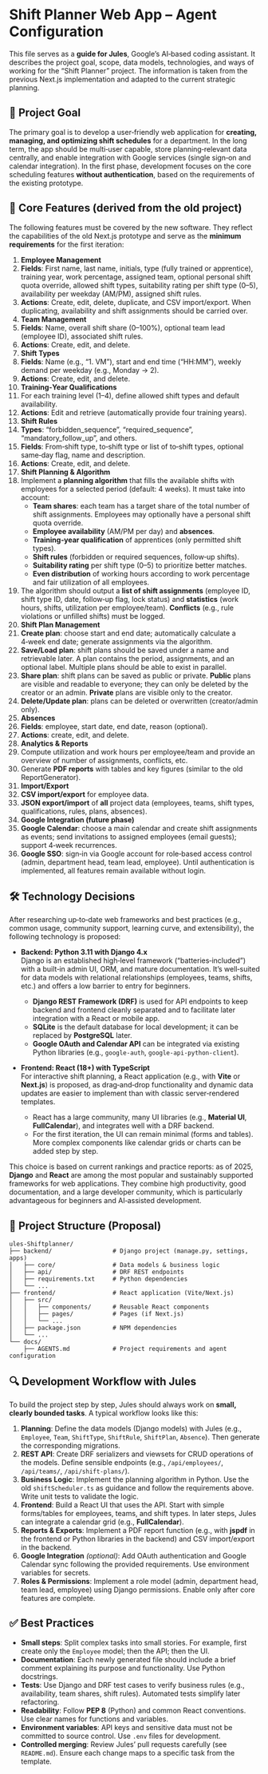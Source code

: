 # Shift Planner Web App – Agent Configuration

This file serves as a **guide for Jules**, Google’s AI‑based coding assistant. It describes the project goal, scope, data models, technologies, and ways of working for the “Shift Planner” project. The information is taken from the previous Next.js implementation and adapted to the current strategic planning.

## 🎯 Project Goal

The primary goal is to develop a user‑friendly web application for **creating, managing, and optimizing shift schedules** for a department. In the long term, the app should be multi‑user capable, store planning‑relevant data centrally, and enable integration with Google services (single sign‑on and calendar integration). In the first phase, development focuses on the core scheduling features **without authentication**, based on the requirements of the existing prototype.

## 🧩 Core Features (derived from the old project)

The following features must be covered by the new software. They reflect the capabilities of the old Next.js prototype and serve as the **minimum requirements** for the first iteration:

1. **Employee Management**
2. **Fields**: First name, last name, initials, type (fully trained or apprentice), training year, work percentage, assigned team, optional personal shift quota override, allowed shift types, suitability rating per shift type (0–5), availability per weekday (AM/PM), assigned shift rules.
3. **Actions**: Create, edit, delete, duplicate, and CSV import/export. When duplicating, availability and shift assignments should be carried over.
4. **Team Management**
5. **Fields**: Name, overall shift share (0–100%), optional team lead (employee ID), associated shift rules.
6. **Actions**: Create, edit, and delete.
7. **Shift Types**
8. **Fields**: Name (e.g., “1. VM”), start and end time (“HH:MM”), weekly demand per weekday (e.g., Monday → 2).
9. **Actions**: Create, edit, and delete.
10. **Training‑Year Qualifications**
11. For each training level (1–4), define allowed shift types and default availability.
12. **Actions**: Edit and retrieve (automatically provide four training years).
13. **Shift Rules**
14. **Types**: “forbidden_sequence”, “required_sequence”, “mandatory_follow_up”, and others.
15. **Fields**: From‑shift type, to‑shift type or list of to‑shift types, optional same‑day flag, name and description.
16. **Actions**: Create, edit, and delete.
17. **Shift Planning & Algorithm**
18. Implement a **planning algorithm** that fills the available shifts with employees for a selected period (default: 4 weeks). It must take into account:
    - **Team shares**: each team has a target share of the total number of shift assignments. Employees may optionally have a personal shift quota override.
    - **Employee availability** (AM/PM per day) and **absences**.
    - **Training‑year qualification** of apprentices (only permitted shift types).
    - **Shift rules** (forbidden or required sequences, follow‑up shifts).
    - **Suitability rating** per shift type (0–5) to prioritize better matches.
    - **Even distribution** of working hours according to work percentage and fair utilization of all employees.
19. The algorithm should output a **list of shift assignments** (employee ID, shift type ID, date, follow‑up flag, lock status) and **statistics** (work hours, shifts, utilization per employee/team). **Conflicts** (e.g., rule violations or unfilled shifts) must be logged.
20. **Shift Plan Management**
21. **Create plan**: choose start and end date; automatically calculate a 4‑week end date; generate assignments via the algorithm.
22. **Save/Load plan**: shift plans should be saved under a name and retrievable later. A plan contains the period, assignments, and an optional label. Multiple plans should be able to exist in parallel.
23. **Share plan**: shift plans can be saved as public or private. **Public** plans are visible and readable to everyone; they can only be deleted by the creator or an admin. **Private** plans are visible only to the creator.
24. **Delete/Update plan**: plans can be deleted or overwritten (creator/admin only).
25. **Absences**
26. **Fields**: employee, start date, end date, reason (optional).
27. **Actions**: create, edit, and delete.
28. **Analytics & Reports**
29. Compute utilization and work hours per employee/team and provide an overview of number of assignments, conflicts, etc.
30. Generate **PDF reports** with tables and key figures (similar to the old ReportGenerator).
31. **Import/Export**
32. **CSV import/export** for employee data.
33. **JSON export/import** of **all** project data (employees, teams, shift types, qualifications, rules, plans, absences).
34. **Google Integration (future phase)**
35. **Google Calendar**: choose a main calendar and create shift assignments as events; send invitations to assigned employees (email guests); support 4‑week recurrences.
36. **Google SSO**: sign‑in via Google account for role‑based access control (admin, department head, team lead, employee). Until authentication is implemented, all features remain available without login.

## 🛠️ Technology Decisions

After researching up‑to‑date web frameworks and best practices (e.g., common usage, community support, learning curve, and extensibility), the following technology is proposed:

- **Backend: Python 3.11 with Django 4.x**  
  Django is an established high‑level framework (“batteries‑included”) with a built‑in admin UI, ORM, and mature documentation. It’s well‑suited for data models with relational relationships (employees, teams, shifts, etc.) and offers a low barrier to entry for beginners.
  
  - **Django REST Framework (DRF)** is used for API endpoints to keep backend and frontend cleanly separated and to facilitate later integration with a React or mobile app.
  - **SQLite** is the default database for local development; it can be replaced by **PostgreSQL** later.
  - **Google OAuth and Calendar API** can be integrated via existing Python libraries (e.g., `google-auth`, `google-api-python-client`).

- **Frontend: React (18+) with TypeScript**  
  For interactive shift planning, a React application (e.g., with **Vite** or **Next.js**) is proposed, as drag‑and‑drop functionality and dynamic data updates are easier to implement than with classic server‑rendered templates.
  
  - React has a large community, many UI libraries (e.g., **Material UI**, **FullCalendar**), and integrates well with a DRF backend.
  - For the first iteration, the UI can remain minimal (forms and tables). More complex components like calendar grids or charts can be added step by step.

This choice is based on current rankings and practice reports: as of 2025, **Django** and **React** are among the most popular and sustainably supported frameworks for web applications. They combine high productivity, good documentation, and a large developer community, which is particularly advantageous for beginners and AI‑assisted development.

## 📁 Project Structure (Proposal)

```
ules-Shiftplanner/
├── backend/                 # Django project (manage.py, settings, apps)
│   ├── core/                # Data models & business logic
│   ├── api/                 # DRF REST endpoints
│   ├── requirements.txt     # Python dependencies
│   └── ...
├── frontend/                # React application (Vite/Next.js)
│   ├── src/
│   │   ├── components/      # Reusable React components
│   │   ├── pages/           # Pages (if Next.js)
│   │   └── ...
│   ├── package.json         # NPM dependencies
│   └── ...
└── docs/
    ├── AGENTS.md            # Project requirements and agent configuration
```

## 🔍 Development Workflow with Jules

To build the project step by step, Jules should always work on **small, clearly bounded tasks**. A typical workflow looks like this:

1. **Planning**: Define the data models (Django models) with Jules (e.g., `Employee`, `Team`, `ShiftType`, `ShiftRule`, `ShiftPlan`, `Absence`). Then generate the corresponding migrations.
2. **REST API**: Create DRF serializers and viewsets for CRUD operations of the models. Define sensible endpoints (e.g., `/api/employees/`, `/api/teams/`, `/api/shift-plans/`).
3. **Business Logic**: Implement the planning algorithm in Python. Use the old `shiftScheduler.ts` as guidance and follow the requirements above. Write unit tests to validate the logic.
4. **Frontend**: Build a React UI that uses the API. Start with simple forms/tables for employees, teams, and shift types. In later steps, Jules can integrate a calendar grid (e.g., **FullCalendar**).
5. **Reports & Exports**: Implement a PDF report function (e.g., with **jspdf** in the frontend or Python libraries in the backend) and CSV import/export in the backend.
6. **Google Integration** *(optional)*: Add OAuth authentication and Google Calendar sync following the provided requirements. Use environment variables for secrets.
7. **Roles & Permissions**: Implement a role model (admin, department head, team lead, employee) using Django permissions. Enable only after core features are complete.

## ✅ Best Practices

- **Small steps**: Split complex tasks into small stories. For example, first create only the `Employee` model; then the API; then the UI.
- **Documentation**: Each newly generated file should include a brief comment explaining its purpose and functionality. Use Python docstrings.
- **Tests**: Use Django and DRF test cases to verify business rules (e.g., availability, team shares, shift rules). Automated tests simplify later refactoring.
- **Readability**: Follow **PEP 8** (Python) and common React conventions. Use clear names for functions and variables.
- **Environment variables**: API keys and sensitive data must not be committed to source control. Use `.env` files for development.
- **Controlled merging**: Review Jules’ pull requests carefully (see `README.md`). Ensure each change maps to a specific task from the template.
